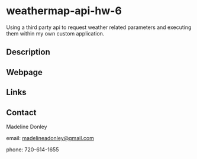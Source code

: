 # weathermap-api-hw-6
Using a third party api to request weather related parameters and executing them within my own custom application.

## Description
## Webpage
## Links
## Contact
Madeline Donley

email: madelineadonley@gmail.com

phone: 720-614-1655

